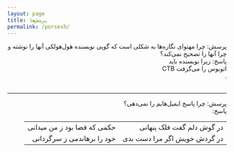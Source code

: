 ```yaml
---
layout: page
title: پرسش‌ها
permalink: /porsesh/
---
```




<div dir="rtl">
پرسش: چرا مهتوای نگاره‌ها به شکلی است که گویی نویسنده هول‌هولکی آنها را نوشته و چرا آنها را تصحیح نمی‌کند؟
</div>


<div dir="rtl">
پاسخ: 
زیرا نویسنده باید
<div class="tooltip"> اتوبوس را می‌گرفت
  <span class="tooltiptext">CTB</span>
</div> 
.
</div>

<br>
<hr>

<div dir="rtl">
پرسش: چرا پاسخ ایمیل‌هایم را نمی‌دهی؟

</div>
<div dir="rtl">
پاسخ:
<br>
<table dir="rtl" style="border-width: 0px;">
<tr>
<td align="right" style="border-width: 0px;">
در گوش دلم گفت فلک پنهانی
</td>
<td align="right" style="border-width: 0px;">
حکمی که قضا بود ز من میدانی
</td>
</tr>

<tr>
<td align="right" style="border-width: 0px;">
در گردش خویش اگر مرا دست بدی
</td>
<td align="right" style="border-width: 0px;">
خود را برهاندمی ز سرگردانی
</td>
</tr>

</table> 
</div>